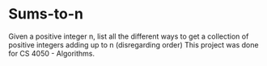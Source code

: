 # Sums-to-n
Given a positive integer n, list all the different ways to get a collection of positive integers adding up to n (disregarding order)
This project was done for CS 4050 - Algorithms. 
